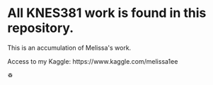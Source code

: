 # All KNES381 work is found in this repository.

<p>This is an accumulation of Melissa's work.<p>
Access to my Kaggle: https://www.kaggle.com/melissa1ee

<p>&#9853;</p>
